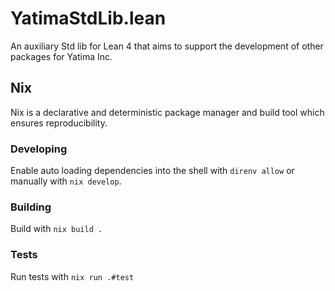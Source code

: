 # YatimaStdLib.lean

An auxiliary Std lib for Lean 4 that aims to support the development of other packages for Yatima Inc.

## Nix

Nix is a declarative and deterministic package manager and build tool which ensures reproducibility.

### Developing

Enable auto loading dependencies into the shell with `direnv allow` or manually with `nix develop`.

### Building

Build with `nix build .`

### Tests

Run tests with `nix run .#test`
